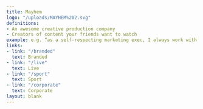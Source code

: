 ```yaml
---
title: Mayhem
logo: "/uploads/MAYHEM%202.svg"
definitions:
- An awesome creative production company
- Creators of content your friends want to watch
example: e.g. “as a self-respecting marketing exec, I always work with Mayhem”
links:
- link: "/branded"
  text: Branded
- link: "/live"
  text: Live
- link: "/sport"
  text: Sport
- link: "/corporate"
  text: Corporate
layout: blank
---
```


